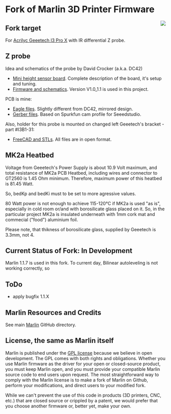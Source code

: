 ﻿# Fork of Marlin 3D Printer Firmware
<img align="right" src="../../raw/1.1.x/project_specific_files/images/400px-IMG_3896.jpg"/>

## Fork target

For [Acrilyc Geeetech I3 Pro X](http://www.geeetech.com/wiki/index.php/Prusa_I3_X) with IR differential Z probe.

## Z probe

Idea and schematics of the probe by David Crocker (a.k.a. DC42) 
 - [Mini height sensor board](https://miscsolutions.wordpress.com/mini-height-sensor-board/). Complete description of the board, it's setup and tuning.
 - [Firmware and schematics](https://github.com/dc42/OrmerodSensorBoard). Version V1.0_1.1 is used in this project.
 
PCB is mine: 
 - [Eagle files](https://github.com/liutas4x4/IR-probe_byDC42/tree/master/Eagle_files). Slightly different from DC42, mirrored design.
 - [Gerber files](https://github.com/liutas4x4/IR-probe_byDC42/tree/master/Gerber_files). Based on Spurkfun cam profile for Seeedstudio.
 
Also, holder for this probe is mounted on changed left Geeetech's bracket - part #I3B1-31:
 - [FreeCAD and STLs](https://github.com/liutas4x4/IR-probe_byDC42/tree/master/I3B1-31-Bracket_modified). All files are in open format.

## MK2a Heatbed

Voltage from Geeetech's Power Supply is about 10.9 Volt maximum, and total resistance of MK2a PCB Heatbed, including wires and connector to GT2560 is 1.45 Ohm minimum. Therefore, maximum power of this heatbed is 81.45 Watt. 

So, bedKp and bedKi must to be set to more agressive values.

80 Watt power is not enough to achieve 115-120°C if MK2a is used "as is", especially in cold room or/and with borosilicate glass placed on it. So, in the particular project MK2a is insulated underneath with 1mm cork mat and commecial ("food") aluminium foil.

Please note, that thikness of borosilicate glass, supplied by Geeetech is 3.3mm, not 4.

## Current Status of Fork: In Development

Marlin 1.1.7 is used in this fork.
To current day, Bilinear autoleveling is not working correctly, so

## ToDo

- apply bugfix 1.1.X

## Marlin Resources and Credits

See main [Marlin](https://github.com/MarlinFirmware/Marlin) GitHub directory.

## License, the same as Marlin itself

Marlin is published under the [GPL license](https://github.com/COPYING.md) because we believe in open development. The GPL comes with both rights and obligations. Whether you use Marlin firmware as the driver for your open or closed-source product, you must keep Marlin open, and you must provide your compatible Marlin source code to end users upon request. The most straightforward way to comply with the Marlin license is to make a fork of Marlin on Github, perform your modifications, and direct users to your modified fork.

While we can't prevent the use of this code in products (3D printers, CNC, etc.) that are closed source or crippled by a patent, we would prefer that you choose another firmware or, better yet, make your own.


